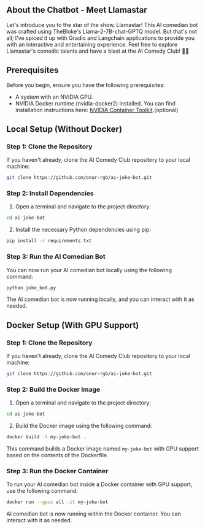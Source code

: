 ## About the Chatbot - Meet Llamastar
Let's introduce you to the star of the show, Llamastar! This AI comedian bot was crafted using TheBloke's Llama-2-7B-chat-GPTQ model. But that's not all; I've spiced it up with Gradio and Langchain applications to provide you with an interactive and entertaining experience. Feel free to explore Llamastar's comedic talents and have a blast at the AI Comedy Club! 🎤😄
## Prerequisites

Before you begin, ensure you have the following prerequisites:

- A system with an NVIDIA GPU.
- NVIDIA Docker runtime (nvidia-docker2) installed. You can find installation instructions here: [NVIDIA Container Toolkit](https://github.com/NVIDIA/nvidia-container-runtime).(optional)

## Local Setup (Without Docker)

### Step 1: Clone the Repository

If you haven't already, clone the AI Comedy Club repository to your local machine:

```bash
git clone https://github.com/onur-rgb/ai-joke-bot.git
```

### Step 2: Install Dependencies

1. Open a terminal and navigate to the project directory:

```bash
cd ai-joke-bot
```

2. Install the necessary Python dependencies using pip:

```bash
pip install -r requirements.txt
```

### Step 3: Run the AI Comedian Bot

You can now run your AI comedian bot locally using the following command:

```bash
python joke_bot.py
```

The AI comedian bot is now running locally, and you can interact with it as needed.

## Docker Setup (With GPU Support)

### Step 1: Clone the Repository

If you haven't already, clone the AI Comedy Club repository to your local machine:

```bash
git clone https://github.com/onur-rgb/ai-joke-bot.git
```

### Step 2: Build the Docker Image

1. Open a terminal and navigate to the project directory:

```bash
cd ai-joke-bot
```

2. Build the Docker image using the following command:

```bash
docker build -t my-joke-bot .
```

This command builds a Docker image named `my-joke-bot` with GPU support based on the contents of the Dockerfile.

### Step 3: Run the Docker Container

To run your AI comedian bot inside a Docker container with GPU support, use the following command:

```bash
docker run --gpus all -it my-joke-bot
```

AI comedian bot is now running within the Docker container. You can interact with it as needed.

